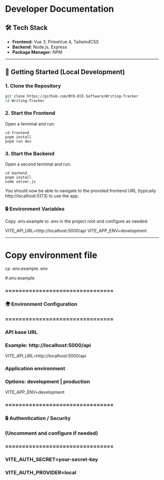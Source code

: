# Developer Documentation


## 🛠 Tech Stack

- **Frontend:** Vue 3, PrimeVue 4, TailwindCSS  
- **Backend:** Node.js, Express  
- **Package Manager:** NPM

---

## 🚀 Getting Started (Local Development)

### 1. Clone the Repository

```bash
git clone https://github.com/BYU-ECE-Software/Writing-Tracker
cd Writing-Tracker
```
### 2. Start the Frontend

Open a terminal and run:
```
cd frontend
pnpm install
pnpm run dev
```

### 3. Start the Backend

Open a second terminal and run:
```
cd backend
pnpm install
node server.js
```
You should now be able to navigate to the provided frontend URL (typically http://localhost:5173) to use the app.

### 🔒 Environment Variables

Copy .env.example to .env in the project root and configure as needed:

VITE_API_URL=http://localhost:5000/api
VITE_APP_ENV=development

---

# Copy environment file
cp .env.example .env

#.env.example

### ================================
### 🌍 Environment Configuration
### ================================

### API base URL
### Example: http://localhost:5000/api
VITE_API_URL=http://localhost:5000/api

### Application environment
### Options: development | production
VITE_APP_ENV=development

### ================================
### 🔒 Authentication / Security
### (Uncomment and configure if needed)
### ================================

### VITE_AUTH_SECRET=your-secret-key
### VITE_AUTH_PROVIDER=local

